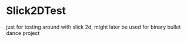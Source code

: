 # Slick2DTest
just for testing around with slick 2d, might later be used for binary bullet dance project
